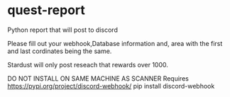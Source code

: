 # quest-report
Python report that will post to discord

Please fill out your webhook,Database information and, area with the first and last cordinates being the same.

Stardust will only post reseach that rewards over 1000. 

DO NOT INSTALL ON SAME MACHINE AS SCANNER
Requires https://pypi.org/project/discord-webhook/ 
pip install discord-webhook
